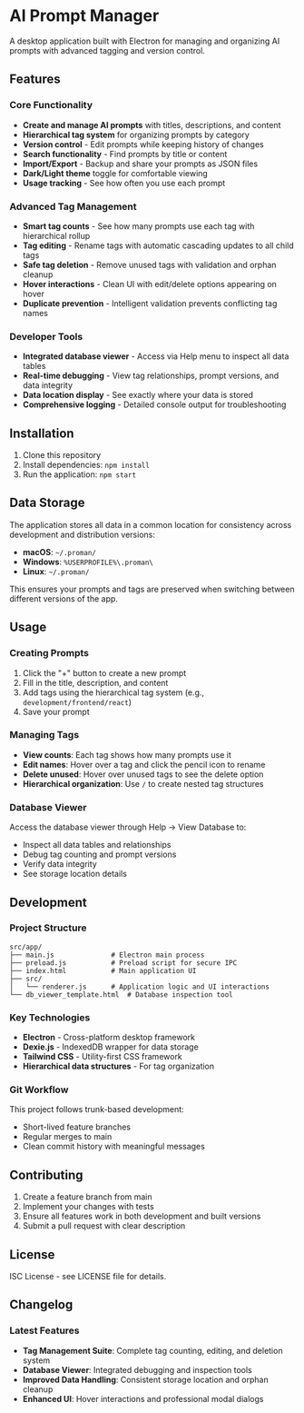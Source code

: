 # AI Prompt Manager

A desktop application built with Electron for managing and organizing AI prompts with advanced tagging and version control.

## Features

### Core Functionality
- **Create and manage AI prompts** with titles, descriptions, and content
- **Hierarchical tag system** for organizing prompts by category
- **Version control** - Edit prompts while keeping history of changes
- **Search functionality** - Find prompts by title or content
- **Import/Export** - Backup and share your prompts as JSON files
- **Dark/Light theme** toggle for comfortable viewing
- **Usage tracking** - See how often you use each prompt

### Advanced Tag Management
- **Smart tag counts** - See how many prompts use each tag with hierarchical rollup
- **Tag editing** - Rename tags with automatic cascading updates to all child tags
- **Safe tag deletion** - Remove unused tags with validation and orphan cleanup
- **Hover interactions** - Clean UI with edit/delete options appearing on hover
- **Duplicate prevention** - Intelligent validation prevents conflicting tag names

### Developer Tools
- **Integrated database viewer** - Access via Help menu to inspect all data tables
- **Real-time debugging** - View tag relationships, prompt versions, and data integrity
- **Data location display** - See exactly where your data is stored
- **Comprehensive logging** - Detailed console output for troubleshooting

## Installation

1. Clone this repository
2. Install dependencies: `npm install`
3. Run the application: `npm start`

## Data Storage

The application stores all data in a common location for consistency across development and distribution versions:
- **macOS**: `~/.proman/`
- **Windows**: `%USERPROFILE%\.proman\`
- **Linux**: `~/.proman/`

This ensures your prompts and tags are preserved when switching between different versions of the app.

## Usage

### Creating Prompts
1. Click the "+" button to create a new prompt
2. Fill in the title, description, and content
3. Add tags using the hierarchical tag system (e.g., `development/frontend/react`)
4. Save your prompt

### Managing Tags
- **View counts**: Each tag shows how many prompts use it
- **Edit names**: Hover over a tag and click the pencil icon to rename
- **Delete unused**: Hover over unused tags to see the delete option
- **Hierarchical organization**: Use `/` to create nested tag structures

### Database Viewer
Access the database viewer through Help → View Database to:
- Inspect all data tables and relationships
- Debug tag counting and prompt versions
- Verify data integrity
- See storage location details

## Development

### Project Structure
```
src/app/
├── main.js              # Electron main process
├── preload.js           # Preload script for secure IPC
├── index.html           # Main application UI
├── src/
│   └── renderer.js      # Application logic and UI interactions
└── db_viewer_template.html  # Database inspection tool
```

### Key Technologies
- **Electron** - Cross-platform desktop framework
- **Dexie.js** - IndexedDB wrapper for data storage
- **Tailwind CSS** - Utility-first CSS framework
- **Hierarchical data structures** - For tag organization

### Git Workflow
This project follows trunk-based development:
- Short-lived feature branches
- Regular merges to main
- Clean commit history with meaningful messages

## Contributing

1. Create a feature branch from main
2. Implement your changes with tests
3. Ensure all features work in both development and built versions
4. Submit a pull request with clear description

## License

ISC License - see LICENSE file for details.

## Changelog

### Latest Features
- **Tag Management Suite**: Complete tag counting, editing, and deletion system
- **Database Viewer**: Integrated debugging and inspection tools
- **Improved Data Handling**: Consistent storage location and orphan cleanup
- **Enhanced UI**: Hover interactions and professional modal dialogs